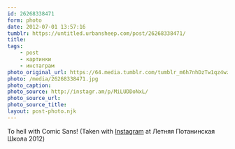 ```yaml
---
id: 26268338471
form: photo
date: 2012-07-01 13:57:16
tumblr: https://untitled.urbansheep.com/post/26268338471/
title:
tags:
    - post
    - картинки
    - инстаграм
photo_original_url: https://64.media.tumblr.com/tumblr_m6h7nhDzTw1qz4wzio1_640.jpg
photo: /media/26268338471.jpg
photo_caption: 
photo_source: http://instagr.am/p/MiLUDDoNxL/
photo_source_url:
photo_source_title:
layout: post-photo.njk
---
```


<p>To hell with Comic Sans! (Taken with <a href="http://instagram.com">Instagram</a> at Летняя Потанинская Школа 2012)</p>
